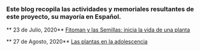 ### Este blog recopila las actividades y memoriales resultantes de este proyecto, su mayoría en Español.

** 23 de Julio, 2020**
[Fitoman y las Semillas: inicia la vida de una planta](https://www.facebook.com/BCEGWigbertoJimenezMoreno/videos/dosis-de-ciencia-para-ni%C3%B1os/331881044641816/)

** 27 de Agosto, 2020**
[Las plantas en la adolescencia](https://www.facebook.com/BCEGWigbertoJimenezMoreno/videos/dosis-de-ciencia-para-ni%C3%B1os/2715750965368765/)

